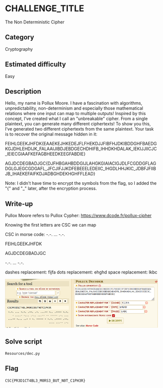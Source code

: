 # CHALLENGE_TITLE
The Non Deterministic Cipher

## Category
Cryptography

## Estimated difficulty
Easy

## Description
Hello, my name is Pollux Moore. I have a fascination with algorithms, unpredictability, non-determinism and especially those mathematical relations where one input can map to multiple outputs!
Inspired by this concept, I’ve created what I call an "unbreakable" cipher.
From a single plaintext, you can generate many different ciphertexts!
To show you this, I’ve generated two different ciphertexts from the same plaintext.
Your task is to recover the original message hidden in it:

FEIHLGEEKJHFDK{EAAEKEJHKEDEJFLFHEKDJJFIBFHJDKIBDDGHFBAEDGKGJDHLEHDIJK_FALAAIJIBDJEBDGECHDHIFB_IHHDKHDALAK_IEKIJJIICJC_IEIECGIAAFKEFAGBHEEDKEEGFABDIE}

AGJDCDEGBADJGC{DJFHBGAHBDDGIJLAHGKGIAIACIGJDLFCGDDGFLAGDGLGJEGCGDGAFL_JFCJIFJJKDFEBEEELEDEIIC_IHGDLHHJKIC_JDBFJFIIBJB_IHAEKEFAIFKDJADBGHDEKHGHFFLEAD}

Note: I didn't have time to encrypt the symbols from the flag, so I added the "{" and "_" later, after the encryption process.

## Write-up

Pullox Moore refers to Pullox Cypher: https://www.dcode.fr/pollux-cipher

Knowing the first letters are CSC we can map 

CSC in morse code: -.-. ... -.-.

FEIHLGEEKJHFDK

AGJDCDEGBADJGC

-.-. ... -.-.

dashes replacement: fijfa
dots replacement: ehghd
space replacement: lkbc

![](./Resources/solved.png)

## Solve script
`Resources/dec.py`

## Flag
`CSC{PR3D1CT4BL3_M0RS3_BUT_N0T_C1PH3R}`
